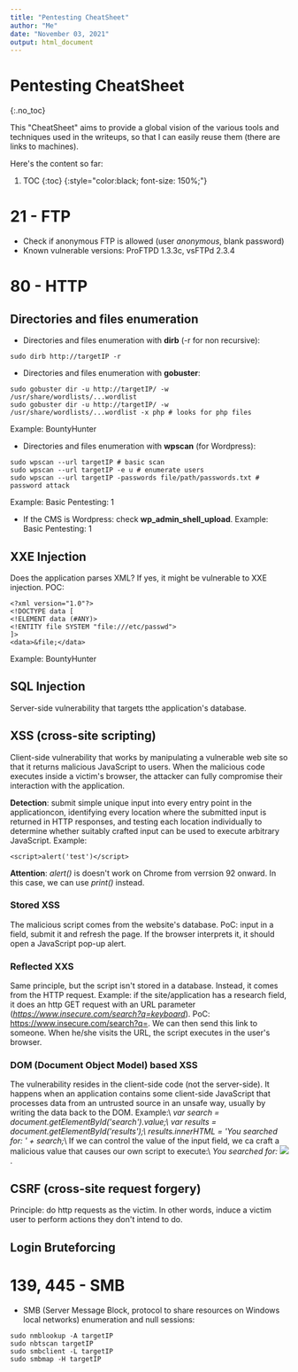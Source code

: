 ```yaml
---
title: "Pentesting CheatSheet"
author: "Me"
date: "November 03, 2021"
output: html_document
---
```


# Pentesting CheatSheet
{:.no_toc}

This "CheatSheet" aims to provide a global vision of the various tools and techniques used in the writeups, so that I can easily reuse them (there are links to machines).

Here's the content so far:

1. TOC
{:toc}
{:style="color:black; font-size: 150%;"}

# 21 - FTP

- Check if anonymous FTP is allowed (user *anonymous*, blank password)
- Known vulnerable versions: ProFTPD 1.3.3c, vsFTPd 2.3.4

# 80 - HTTP

## Directories and files enumeration

- Directories and files enumeration with **dirb** (-r for non recursive):

````
sudo dirb http://targetIP -r
``````

- Directories and files enumeration with **gobuster**:

````
sudo gobuster dir -u http://targetIP/ -w /usr/share/wordlists/...wordlist
sudo gobuster dir -u http://targetIP/ -w /usr/share/wordlists/...wordlist -x php # looks for php files
``````
Example: BountyHunter

- Directories and files enumeration with **wpscan** (for Wordpress):

````
sudo wpscan --url targetIP # basic scan
sudo wpscan --url targetIP -e u # enumerate users
sudo wpscan --url targetIP -passwords file/path/passwords.txt # password attack
`````
Example: Basic Pentesting: 1

- If the CMS is Wordpress: check **wp_admin_shell_upload**. Example: Basic Pentesting: 1


## XXE Injection

Does the application parses XML? If yes, it might be vulnerable to XXE injection. POC:

````
<?xml version="1.0"?>
<!DOCTYPE data [
<!ELEMENT data (#ANY)>
<!ENTITY file SYSTEM "file:///etc/passwd">
]>
<data>&file;</data>
`````

Example: BountyHunter


## SQL Injection

Server-side vulnerability that targets tthe application's database.

## XSS (cross-site scripting)

Client-side vulnerability that works by manipulating a vulnerable web site so that it returns malicious JavaScript to users. When the malicious code executes inside a victim's browser, the attacker can fully compromise their interaction with the application.

**Detection**: submit simple unique input into every entry point in the applicationcon, identifying every location where the submitted input is returned in HTTP responses, and testing each location individually to determine whether suitably crafted input can be used to execute arbitrary JavaScript. Example:

````
<script>alert('test')</script>
`````
**Attention**: *alert()* is doesn't work on Chrome from verrsion 92 onward. In this case, we can use *print()* instead.

### Stored XSS
The malicious script comes from the website's database. PoC: input <script>alert('test')</script> in a field, submit it and refresh the page. If the browser interprets it, it should open a JavaScript pop-up alert.

### Reflected XXS 
Same principle, but the script isn't stored in a database. Instead, it comes from the HTTP request. Example: if the site/application has a research field, it does an http GET request with an URL parameter (*https://www.insecure.com/search?q=keyboard*). PoC: https://www.insecure.com/search?q=<script>alert</script>. We can then send this link to someone. When he/she visits the URL, the script executes in the user's browser.

### DOM (Document Object Model) based XSS 
The vulnerability resides in the client-side code (not the server-side). It happens when an application contains some client-side JavaScript that processes data from an untrusted source in an unsafe way, usually by writing the data back to the DOM. Example:\\
*var search = document.getElementById('search').value;\\
var results = document.getElementById('results');\\
results.innerHTML = 'You searched for: ' + search;*\\
If we can control the value of the input field, we ca craft a malicious value that causes our own script to execute:\\
*You searched for: <img src=1 onerror='/* malicious code here */'>*.


## CSRF (cross-site request forgery)

Principle: do http requests as the victim. In other words, induce a victim user to perform actions they don't intend to do.

## Login Bruteforcing

# 139, 445 - SMB

- SMB (Server Message Block, protocol to share resources on Windows local networks) enumeration and null sessions:

````
sudo nmblookup -A targetIP
sudo nbtscan targetIP
sudo smbclient -L targetIP
sudo smbmap -H targetIP
````


